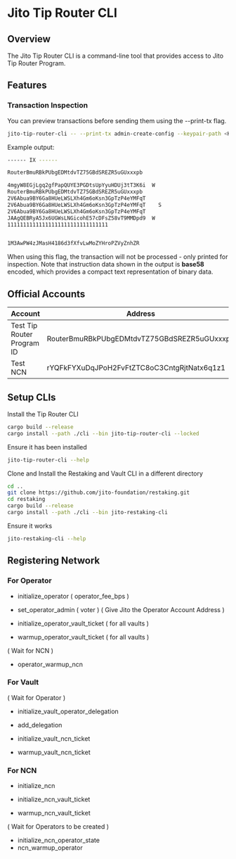 # Jito Tip Router CLI

## Overview

The Jito Tip Router CLI is a command-line tool that provides access to Jito Tip Router Program.

## Features

### Transaction Inspection

You can preview transactions before sending them using the --print-tx flag.

```bash
jito-tip-router-cli -- --print-tx admin-create-config --keypair-path <KEYPAIR_PATH> --ncn <NCN_ADDRESS>
```

Example output:

```bash
------ IX ------

RouterBmuRBkPUbgEDMtdvTZ75GBdSREZR5uGUxxxpb

4mgyW8EGjLgq2gfPapQUYE3PGDtsUpYyuHDUj3tT3K6i  W
RouterBmuRBkPUbgEDMtdvTZ75GBdSREZR5uGUxxxpb
2V6Abua9BY6Ga8HUeLWSLXh4Gm6oKsn3GpTzP4eYMFqT
2V6Abua9BY6Ga8HUeLWSLXh4Gm6oKsn3GpTzP4eYMFqT    S
2V6Abua9BY6Ga8HUeLWSLXh4Gm6oKsn3GpTzP4eYMFqT
JAAgQEBRyA5Jx6UGWsLNGicohE57cDFsZ58vT9MMDpd9  W
11111111111111111111111111111111


1M3AwPW4zJMasH4186d3fXfvLwMoZYHroPZVyZnhZR
```

When using this flag, the transaction will not be processed - only printed for inspection.
Note that instruction data shown in the output is **base58** encoded, which provides a compact text representation of binary data.

## Official Accounts

| Account                    | Address                                      |
| -------------------------- | -------------------------------------------- |
| Test Tip Router Program ID | RouterBmuRBkPUbgEDMtdvTZ75GBdSREZR5uGUxxxpb |
| Test NCN                   | rYQFkFYXuDqJPoH2FvFtZTC8oC3CntgRjtNatx6q1z1  |

## Setup CLIs

Install the Tip Router CLI

```bash
cargo build --release
cargo install --path ./cli --bin jito-tip-router-cli --locked
```

Ensure it has been installed

```bash
jito-tip-router-cli --help
```

Clone and Install the Restaking and Vault CLI in a different directory

```bash
cd ..
git clone https://github.com/jito-foundation/restaking.git
cd restaking
cargo build --release
cargo install --path ./cli --bin jito-restaking-cli
```

Ensure it works

```bash
jito-restaking-cli --help
```

## Registering Network

### For Operator

- initialize_operator ( operator_fee_bps )
- set_operator_admin ( voter )
( Give Jito the Operator Account Address )

- initialize_operator_vault_ticket ( for all vaults )
- warmup_operator_vault_ticket ( for all vaults )

( Wait for NCN )

- operator_warmup_ncn

### For Vault

( Wait for Operator )

- initialize_vault_operator_delegation
- add_delegation

- initialize_vault_ncn_ticket
- warmup_vault_ncn_ticket

### For NCN

- initialize_ncn

- initialize_ncn_vault_ticket
- warmup_ncn_vault_ticket

( Wait for Operators to be created )

- initialize_ncn_operator_state
- ncn_warmup_operator
